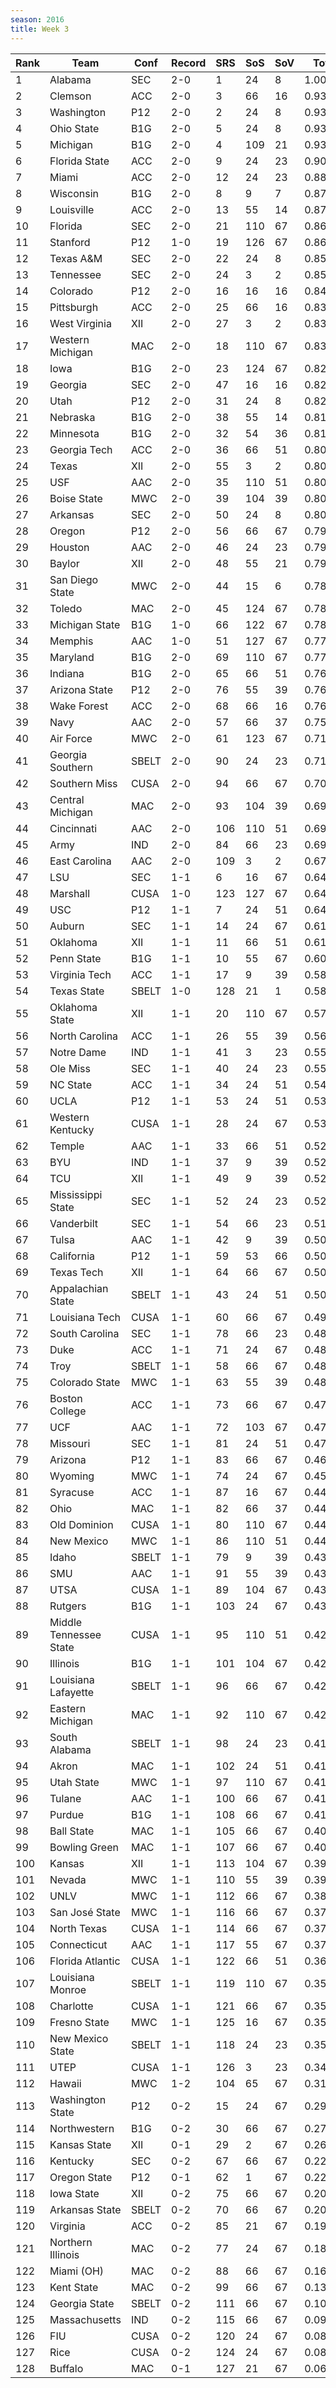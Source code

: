 ```yaml
---
season: 2016
title: Week 3
---
```

<table class="display"><thead><tr><th>Rank</th><th>Team</th><th>Conf</th><th>Record</th><th>SRS</th><th>SoS</th><th>SoV</th><th>Total</th></tr></thead><tbody>
<tr><td>1</td><td>Alabama</td><td>SEC</td><td>2-0</td><td>1</td><td>24</td><td>8</td><td>1.00000</td></tr>
<tr><td>2</td><td>Clemson</td><td>ACC</td><td>2-0</td><td>3</td><td>66</td><td>16</td><td>0.93905</td></tr>
<tr><td>3</td><td>Washington</td><td>P12</td><td>2-0</td><td>2</td><td>24</td><td>8</td><td>0.93440</td></tr>
<tr><td>4</td><td>Ohio State</td><td>B1G</td><td>2-0</td><td>5</td><td>24</td><td>8</td><td>0.93109</td></tr>
<tr><td>5</td><td>Michigan</td><td>B1G</td><td>2-0</td><td>4</td><td>109</td><td>21</td><td>0.93014</td></tr>
<tr><td>6</td><td>Florida State</td><td>ACC</td><td>2-0</td><td>9</td><td>24</td><td>23</td><td>0.90291</td></tr>
<tr><td>7</td><td>Miami</td><td>ACC</td><td>2-0</td><td>12</td><td>24</td><td>23</td><td>0.88237</td></tr>
<tr><td>8</td><td>Wisconsin</td><td>B1G</td><td>2-0</td><td>8</td><td>9</td><td>7</td><td>0.87578</td></tr>
<tr><td>9</td><td>Louisville</td><td>ACC</td><td>2-0</td><td>13</td><td>55</td><td>14</td><td>0.87107</td></tr>
<tr><td>10</td><td>Florida</td><td>SEC</td><td>2-0</td><td>21</td><td>110</td><td>67</td><td>0.86278</td></tr>
<tr><td>11</td><td>Stanford</td><td>P12</td><td>1-0</td><td>19</td><td>126</td><td>67</td><td>0.86262</td></tr>
<tr><td>12</td><td>Texas A&M</td><td>SEC</td><td>2-0</td><td>22</td><td>24</td><td>8</td><td>0.85735</td></tr>
<tr><td>13</td><td>Tennessee</td><td>SEC</td><td>2-0</td><td>24</td><td>3</td><td>2</td><td>0.85409</td></tr>
<tr><td>14</td><td>Colorado</td><td>P12</td><td>2-0</td><td>16</td><td>16</td><td>16</td><td>0.84735</td></tr>
<tr><td>15</td><td>Pittsburgh</td><td>ACC</td><td>2-0</td><td>25</td><td>66</td><td>16</td><td>0.83495</td></tr>
<tr><td>16</td><td>West Virginia</td><td>XII</td><td>2-0</td><td>27</td><td>3</td><td>2</td><td>0.83450</td></tr>
<tr><td>17</td><td>Western Michigan</td><td>MAC</td><td>2-0</td><td>18</td><td>110</td><td>67</td><td>0.83025</td></tr>
<tr><td>18</td><td>Iowa</td><td>B1G</td><td>2-0</td><td>23</td><td>124</td><td>67</td><td>0.82724</td></tr>
<tr><td>19</td><td>Georgia</td><td>SEC</td><td>2-0</td><td>47</td><td>16</td><td>16</td><td>0.82572</td></tr>
<tr><td>20</td><td>Utah</td><td>P12</td><td>2-0</td><td>31</td><td>24</td><td>8</td><td>0.82045</td></tr>
<tr><td>21</td><td>Nebraska</td><td>B1G</td><td>2-0</td><td>38</td><td>55</td><td>14</td><td>0.81898</td></tr>
<tr><td>22</td><td>Minnesota</td><td>B1G</td><td>2-0</td><td>32</td><td>54</td><td>36</td><td>0.81424</td></tr>
<tr><td>23</td><td>Georgia Tech</td><td>ACC</td><td>2-0</td><td>36</td><td>66</td><td>51</td><td>0.80991</td></tr>
<tr><td>24</td><td>Texas</td><td>XII</td><td>2-0</td><td>55</td><td>3</td><td>2</td><td>0.80979</td></tr>
<tr><td>25</td><td>USF</td><td>AAC</td><td>2-0</td><td>35</td><td>110</td><td>51</td><td>0.80817</td></tr>
<tr><td>26</td><td>Boise State</td><td>MWC</td><td>2-0</td><td>39</td><td>104</td><td>39</td><td>0.80320</td></tr>
<tr><td>27</td><td>Arkansas</td><td>SEC</td><td>2-0</td><td>50</td><td>24</td><td>8</td><td>0.80191</td></tr>
<tr><td>28</td><td>Oregon</td><td>P12</td><td>2-0</td><td>56</td><td>66</td><td>67</td><td>0.79742</td></tr>
<tr><td>29</td><td>Houston</td><td>AAC</td><td>2-0</td><td>46</td><td>24</td><td>23</td><td>0.79722</td></tr>
<tr><td>30</td><td>Baylor</td><td>XII</td><td>2-0</td><td>48</td><td>55</td><td>21</td><td>0.79475</td></tr>
<tr><td>31</td><td>San Diego State</td><td>MWC</td><td>2-0</td><td>44</td><td>15</td><td>6</td><td>0.78972</td></tr>
<tr><td>32</td><td>Toledo</td><td>MAC</td><td>2-0</td><td>45</td><td>124</td><td>67</td><td>0.78673</td></tr>
<tr><td>33</td><td>Michigan State</td><td>B1G</td><td>1-0</td><td>66</td><td>122</td><td>67</td><td>0.78507</td></tr>
<tr><td>34</td><td>Memphis</td><td>AAC</td><td>1-0</td><td>51</td><td>127</td><td>67</td><td>0.77472</td></tr>
<tr><td>35</td><td>Maryland</td><td>B1G</td><td>2-0</td><td>69</td><td>110</td><td>67</td><td>0.77090</td></tr>
<tr><td>36</td><td>Indiana</td><td>B1G</td><td>2-0</td><td>65</td><td>66</td><td>51</td><td>0.76994</td></tr>
<tr><td>37</td><td>Arizona State</td><td>P12</td><td>2-0</td><td>76</td><td>55</td><td>39</td><td>0.76626</td></tr>
<tr><td>38</td><td>Wake Forest</td><td>ACC</td><td>2-0</td><td>68</td><td>66</td><td>16</td><td>0.76164</td></tr>
<tr><td>39</td><td>Navy</td><td>AAC</td><td>2-0</td><td>57</td><td>66</td><td>37</td><td>0.75447</td></tr>
<tr><td>40</td><td>Air Force</td><td>MWC</td><td>2-0</td><td>61</td><td>123</td><td>67</td><td>0.71903</td></tr>
<tr><td>41</td><td>Georgia Southern</td><td>SBELT</td><td>2-0</td><td>90</td><td>24</td><td>23</td><td>0.71022</td></tr>
<tr><td>42</td><td>Southern Miss</td><td>CUSA</td><td>2-0</td><td>94</td><td>66</td><td>67</td><td>0.70458</td></tr>
<tr><td>43</td><td>Central Michigan</td><td>MAC</td><td>2-0</td><td>93</td><td>104</td><td>39</td><td>0.69940</td></tr>
<tr><td>44</td><td>Cincinnati</td><td>AAC</td><td>2-0</td><td>106</td><td>110</td><td>51</td><td>0.69483</td></tr>
<tr><td>45</td><td>Army</td><td>IND</td><td>2-0</td><td>84</td><td>66</td><td>23</td><td>0.69061</td></tr>
<tr><td>46</td><td>East Carolina</td><td>AAC</td><td>2-0</td><td>109</td><td>3</td><td>2</td><td>0.67710</td></tr>
<tr><td>47</td><td>LSU</td><td>SEC</td><td>1-1</td><td>6</td><td>16</td><td>67</td><td>0.64967</td></tr>
<tr><td>48</td><td>Marshall</td><td>CUSA</td><td>1-0</td><td>123</td><td>127</td><td>67</td><td>0.64467</td></tr>
<tr><td>49</td><td>USC</td><td>P12</td><td>1-1</td><td>7</td><td>24</td><td>51</td><td>0.64075</td></tr>
<tr><td>50</td><td>Auburn</td><td>SEC</td><td>1-1</td><td>14</td><td>24</td><td>67</td><td>0.61672</td></tr>
<tr><td>51</td><td>Oklahoma</td><td>XII</td><td>1-1</td><td>11</td><td>66</td><td>51</td><td>0.61157</td></tr>
<tr><td>52</td><td>Penn State</td><td>B1G</td><td>1-1</td><td>10</td><td>55</td><td>67</td><td>0.60829</td></tr>
<tr><td>53</td><td>Virginia Tech</td><td>ACC</td><td>1-1</td><td>17</td><td>9</td><td>39</td><td>0.58377</td></tr>
<tr><td>54</td><td>Texas State</td><td>SBELT</td><td>1-0</td><td>128</td><td>21</td><td>1</td><td>0.58275</td></tr>
<tr><td>55</td><td>Oklahoma State</td><td>XII</td><td>1-1</td><td>20</td><td>110</td><td>67</td><td>0.57004</td></tr>
<tr><td>56</td><td>North Carolina</td><td>ACC</td><td>1-1</td><td>26</td><td>55</td><td>39</td><td>0.56195</td></tr>
<tr><td>57</td><td>Notre Dame</td><td>IND</td><td>1-1</td><td>41</td><td>3</td><td>23</td><td>0.55537</td></tr>
<tr><td>58</td><td>Ole Miss</td><td>SEC</td><td>1-1</td><td>40</td><td>24</td><td>23</td><td>0.55174</td></tr>
<tr><td>59</td><td>NC State</td><td>ACC</td><td>1-1</td><td>34</td><td>24</td><td>51</td><td>0.54133</td></tr>
<tr><td>60</td><td>UCLA</td><td>P12</td><td>1-1</td><td>53</td><td>24</td><td>51</td><td>0.53693</td></tr>
<tr><td>61</td><td>Western Kentucky</td><td>CUSA</td><td>1-1</td><td>28</td><td>24</td><td>67</td><td>0.53105</td></tr>
<tr><td>62</td><td>Temple</td><td>AAC</td><td>1-1</td><td>33</td><td>66</td><td>51</td><td>0.52870</td></tr>
<tr><td>63</td><td>BYU</td><td>IND</td><td>1-1</td><td>37</td><td>9</td><td>39</td><td>0.52850</td></tr>
<tr><td>64</td><td>TCU</td><td>XII</td><td>1-1</td><td>49</td><td>9</td><td>39</td><td>0.52458</td></tr>
<tr><td>65</td><td>Mississippi State</td><td>SEC</td><td>1-1</td><td>52</td><td>24</td><td>23</td><td>0.52211</td></tr>
<tr><td>66</td><td>Vanderbilt</td><td>SEC</td><td>1-1</td><td>54</td><td>66</td><td>23</td><td>0.51190</td></tr>
<tr><td>67</td><td>Tulsa</td><td>AAC</td><td>1-1</td><td>42</td><td>9</td><td>39</td><td>0.50905</td></tr>
<tr><td>68</td><td>California</td><td>P12</td><td>1-1</td><td>59</td><td>53</td><td>66</td><td>0.50646</td></tr>
<tr><td>69</td><td>Texas Tech</td><td>XII</td><td>1-1</td><td>64</td><td>66</td><td>67</td><td>0.50213</td></tr>
<tr><td>70</td><td>Appalachian State</td><td>SBELT</td><td>1-1</td><td>43</td><td>24</td><td>51</td><td>0.50082</td></tr>
<tr><td>71</td><td>Louisiana Tech</td><td>CUSA</td><td>1-1</td><td>60</td><td>66</td><td>67</td><td>0.49001</td></tr>
<tr><td>72</td><td>South Carolina</td><td>SEC</td><td>1-1</td><td>78</td><td>66</td><td>23</td><td>0.48968</td></tr>
<tr><td>73</td><td>Duke</td><td>ACC</td><td>1-1</td><td>71</td><td>24</td><td>67</td><td>0.48865</td></tr>
<tr><td>74</td><td>Troy</td><td>SBELT</td><td>1-1</td><td>58</td><td>66</td><td>67</td><td>0.48431</td></tr>
<tr><td>75</td><td>Colorado State</td><td>MWC</td><td>1-1</td><td>63</td><td>55</td><td>39</td><td>0.48175</td></tr>
<tr><td>76</td><td>Boston College</td><td>ACC</td><td>1-1</td><td>73</td><td>66</td><td>67</td><td>0.47798</td></tr>
<tr><td>77</td><td>UCF</td><td>AAC</td><td>1-1</td><td>72</td><td>103</td><td>67</td><td>0.47776</td></tr>
<tr><td>78</td><td>Missouri</td><td>SEC</td><td>1-1</td><td>81</td><td>24</td><td>51</td><td>0.47589</td></tr>
<tr><td>79</td><td>Arizona</td><td>P12</td><td>1-1</td><td>83</td><td>66</td><td>67</td><td>0.46804</td></tr>
<tr><td>80</td><td>Wyoming</td><td>MWC</td><td>1-1</td><td>74</td><td>24</td><td>67</td><td>0.45419</td></tr>
<tr><td>81</td><td>Syracuse</td><td>ACC</td><td>1-1</td><td>87</td><td>16</td><td>67</td><td>0.44786</td></tr>
<tr><td>82</td><td>Ohio</td><td>MAC</td><td>1-1</td><td>82</td><td>66</td><td>37</td><td>0.44771</td></tr>
<tr><td>83</td><td>Old Dominion</td><td>CUSA</td><td>1-1</td><td>80</td><td>110</td><td>67</td><td>0.44548</td></tr>
<tr><td>84</td><td>New Mexico</td><td>MWC</td><td>1-1</td><td>86</td><td>110</td><td>51</td><td>0.44041</td></tr>
<tr><td>85</td><td>Idaho</td><td>SBELT</td><td>1-1</td><td>79</td><td>9</td><td>39</td><td>0.43838</td></tr>
<tr><td>86</td><td>SMU</td><td>AAC</td><td>1-1</td><td>91</td><td>55</td><td>39</td><td>0.43612</td></tr>
<tr><td>87</td><td>UTSA</td><td>CUSA</td><td>1-1</td><td>89</td><td>104</td><td>67</td><td>0.43404</td></tr>
<tr><td>88</td><td>Rutgers</td><td>B1G</td><td>1-1</td><td>103</td><td>24</td><td>67</td><td>0.43079</td></tr>
<tr><td>89</td><td>Middle Tennessee State</td><td>CUSA</td><td>1-1</td><td>95</td><td>110</td><td>51</td><td>0.42727</td></tr>
<tr><td>90</td><td>Illinois</td><td>B1G</td><td>1-1</td><td>101</td><td>104</td><td>67</td><td>0.42629</td></tr>
<tr><td>91</td><td>Louisiana Lafayette</td><td>SBELT</td><td>1-1</td><td>96</td><td>66</td><td>67</td><td>0.42357</td></tr>
<tr><td>92</td><td>Eastern Michigan</td><td>MAC</td><td>1-1</td><td>92</td><td>110</td><td>67</td><td>0.42071</td></tr>
<tr><td>93</td><td>South Alabama</td><td>SBELT</td><td>1-1</td><td>98</td><td>24</td><td>23</td><td>0.41697</td></tr>
<tr><td>94</td><td>Akron</td><td>MAC</td><td>1-1</td><td>102</td><td>24</td><td>51</td><td>0.41661</td></tr>
<tr><td>95</td><td>Utah State</td><td>MWC</td><td>1-1</td><td>97</td><td>110</td><td>67</td><td>0.41584</td></tr>
<tr><td>96</td><td>Tulane</td><td>AAC</td><td>1-1</td><td>100</td><td>66</td><td>67</td><td>0.41324</td></tr>
<tr><td>97</td><td>Purdue</td><td>B1G</td><td>1-1</td><td>108</td><td>66</td><td>67</td><td>0.41187</td></tr>
<tr><td>98</td><td>Ball State</td><td>MAC</td><td>1-1</td><td>105</td><td>66</td><td>67</td><td>0.40365</td></tr>
<tr><td>99</td><td>Bowling Green</td><td>MAC</td><td>1-1</td><td>107</td><td>66</td><td>67</td><td>0.40283</td></tr>
<tr><td>100</td><td>Kansas</td><td>XII</td><td>1-1</td><td>113</td><td>104</td><td>67</td><td>0.39357</td></tr>
<tr><td>101</td><td>Nevada</td><td>MWC</td><td>1-1</td><td>110</td><td>55</td><td>39</td><td>0.39246</td></tr>
<tr><td>102</td><td>UNLV</td><td>MWC</td><td>1-1</td><td>112</td><td>66</td><td>67</td><td>0.38465</td></tr>
<tr><td>103</td><td>San José State</td><td>MWC</td><td>1-1</td><td>116</td><td>66</td><td>67</td><td>0.37851</td></tr>
<tr><td>104</td><td>North Texas</td><td>CUSA</td><td>1-1</td><td>114</td><td>66</td><td>67</td><td>0.37531</td></tr>
<tr><td>105</td><td>Connecticut</td><td>AAC</td><td>1-1</td><td>117</td><td>55</td><td>67</td><td>0.37485</td></tr>
<tr><td>106</td><td>Florida Atlantic</td><td>CUSA</td><td>1-1</td><td>122</td><td>66</td><td>51</td><td>0.36262</td></tr>
<tr><td>107</td><td>Louisiana Monroe</td><td>SBELT</td><td>1-1</td><td>119</td><td>110</td><td>67</td><td>0.35825</td></tr>
<tr><td>108</td><td>Charlotte</td><td>CUSA</td><td>1-1</td><td>121</td><td>66</td><td>67</td><td>0.35678</td></tr>
<tr><td>109</td><td>Fresno State</td><td>MWC</td><td>1-1</td><td>125</td><td>16</td><td>67</td><td>0.35595</td></tr>
<tr><td>110</td><td>New Mexico State</td><td>SBELT</td><td>1-1</td><td>118</td><td>24</td><td>23</td><td>0.35541</td></tr>
<tr><td>111</td><td>UTEP</td><td>CUSA</td><td>1-1</td><td>126</td><td>3</td><td>23</td><td>0.34136</td></tr>
<tr><td>112</td><td>Hawaii</td><td>MWC</td><td>1-2</td><td>104</td><td>65</td><td>67</td><td>0.31579</td></tr>
<tr><td>113</td><td>Washington State</td><td>P12</td><td>0-2</td><td>15</td><td>24</td><td>67</td><td>0.29899</td></tr>
<tr><td>114</td><td>Northwestern</td><td>B1G</td><td>0-2</td><td>30</td><td>66</td><td>67</td><td>0.27687</td></tr>
<tr><td>115</td><td>Kansas State</td><td>XII</td><td>0-1</td><td>29</td><td>2</td><td>67</td><td>0.26556</td></tr>
<tr><td>116</td><td>Kentucky</td><td>SEC</td><td>0-2</td><td>67</td><td>66</td><td>67</td><td>0.22671</td></tr>
<tr><td>117</td><td>Oregon State</td><td>P12</td><td>0-1</td><td>62</td><td>1</td><td>67</td><td>0.22019</td></tr>
<tr><td>118</td><td>Iowa State</td><td>XII</td><td>0-2</td><td>75</td><td>66</td><td>67</td><td>0.20397</td></tr>
<tr><td>119</td><td>Arkansas State</td><td>SBELT</td><td>0-2</td><td>70</td><td>66</td><td>67</td><td>0.20157</td></tr>
<tr><td>120</td><td>Virginia</td><td>ACC</td><td>0-2</td><td>85</td><td>21</td><td>67</td><td>0.19092</td></tr>
<tr><td>121</td><td>Northern Illinois</td><td>MAC</td><td>0-2</td><td>77</td><td>24</td><td>67</td><td>0.18271</td></tr>
<tr><td>122</td><td>Miami (OH)</td><td>MAC</td><td>0-2</td><td>88</td><td>66</td><td>67</td><td>0.16189</td></tr>
<tr><td>123</td><td>Kent State</td><td>MAC</td><td>0-2</td><td>99</td><td>66</td><td>67</td><td>0.13342</td></tr>
<tr><td>124</td><td>Georgia State</td><td>SBELT</td><td>0-2</td><td>111</td><td>66</td><td>67</td><td>0.10857</td></tr>
<tr><td>125</td><td>Massachusetts</td><td>IND</td><td>0-2</td><td>115</td><td>66</td><td>67</td><td>0.09842</td></tr>
<tr><td>126</td><td>FIU</td><td>CUSA</td><td>0-2</td><td>120</td><td>24</td><td>67</td><td>0.08578</td></tr>
<tr><td>127</td><td>Rice</td><td>CUSA</td><td>0-2</td><td>124</td><td>24</td><td>67</td><td>0.08104</td></tr>
<tr><td>128</td><td>Buffalo</td><td>MAC</td><td>0-1</td><td>127</td><td>21</td><td>67</td><td>0.06410</td></tr>
</tbody></table>
